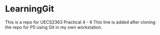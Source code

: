 # LearningGit
This is a repo for UECS2363 Practical 4 - 6
This line is added after cloning the repo for P5 using Git in my own workstation.
